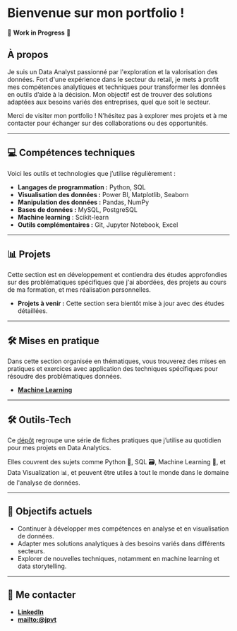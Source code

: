 # Bienvenue sur mon portfolio !

🚧 **Work in Progress** 🚧

## À propos  
Je suis un Data Analyst passionné par l'exploration et la valorisation des données. Fort d'une expérience dans le secteur du retail, je mets à profit mes compétences analytiques et techniques pour transformer les données en outils d’aide à la décision. Mon objectif est de trouver des solutions adaptées aux besoins variés des entreprises, quel que soit le secteur.

Merci de visiter mon portfolio ! N’hésitez pas à explorer mes projets et à me contacter pour échanger sur des collaborations ou des opportunités.

---

## 💻 Compétences techniques  
Voici les outils et technologies que j’utilise régulièrement :  
- **Langages de programmation :** Python, SQL  
- **Visualisation des données :** Power BI, Matplotlib, Seaborn  
- **Manipulation des données :** Pandas, NumPy  
- **Bases de données :** MySQL, PostgreSQL
- **Machine learning** : Scikit-learn
- **Outils complémentaires :** Git, Jupyter Notebook, Excel  

---

## 📊 Projets  
Cette section est en développement et contiendra des études approfondies sur des problématiques spécifiques que j'ai abordées, des projets au cours de ma formation, et mes réalisation personnelles.

- **Projets à venir :** Cette section sera bientôt mise à jour avec des études détaillées.

---

## 🛠 Mises en pratique  
Dans cette section organisée en thématiques, vous trouverez des mises en pratiques et exercices avec application des techniques spécifiques pour résoudre des problématiques données.

- [**Machine Learning**](./donnees/mise_en_pratique/machine_learning/machine_learning.md)

---

## **🛠️ Outils-Tech**
Ce [dépôt](../Outils-Tech/README.md) regroupe une série de fiches pratiques que j’utilise au quotidien pour mes projets en Data Analytics.

Elles couvrent des sujets comme Python 🐍, SQL 🗃️, Machine Learning 🤖, et Data Visualization 📊, et peuvent être utiles à tout le monde dans le domaine de l'analyse de données.

---

## 🎯 Objectifs actuels  
- Continuer à développer mes compétences en analyse et en visualisation de données.  
- Adapter mes solutions analytiques à des besoins variés dans différents secteurs.  
- Explorer de nouvelles techniques, notamment en machine learning et data storytelling.  

---

## 🚀 Me contacter  
- **[LinkedIn](https://www.linkedin.com/in/jpvt33)** 
- **[mailto:@jpvt](mailto:jpvt@outlook.fr)**


